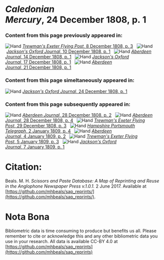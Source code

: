 # *Caledonian Mercury*, 24 December 1808, p. 1  
  
### Content from this page previously appeared in:  
![Hand](http://scissorsandpaste.net/wp-content/uploads/2017/06/smallhandpointer.png) [*Trewman's Exeter Flying Post*, 8 December 1808, p. 3](https://mhbeals.github.io/sap_html/Trewman's-Exeter-Flying-Post/Trewman's-Exeter-Flying-Post-8-December-1808-p-3)  
![Hand](http://scissorsandpaste.net/wp-content/uploads/2017/06/smallhandpointer.png) [*Jackson's Oxford Journal*, 10 December 1808, p. 1](https://mhbeals.github.io/sap_html/Jackson's-Oxford-Journal/Jackson's-Oxford-Journal-10-December-1808-p-1)  
![Hand](http://scissorsandpaste.net/wp-content/uploads/2017/06/smallhandpointer.png) [*Aberdeen Journal*, 14 December 1808, p. 1](https://mhbeals.github.io/sap_html/Aberdeen-Journal/Aberdeen-Journal-14-December-1808-p-1)  
![Hand](http://scissorsandpaste.net/wp-content/uploads/2017/06/smallhandpointer.png) [*Jackson's Oxford Journal*, 17 December 1808, p. 1](https://mhbeals.github.io/sap_html/Jackson's-Oxford-Journal/Jackson's-Oxford-Journal-17-December-1808-p-1)  
![Hand](http://scissorsandpaste.net/wp-content/uploads/2017/06/smallhandpointer.png) [*Aberdeen Journal*, 21 December 1808, p. 1](https://mhbeals.github.io/sap_html/Aberdeen-Journal/Aberdeen-Journal-21-December-1808-p-1)  
  
### Content from this page simeltaneously appeared in:  
![Hand](http://scissorsandpaste.net/wp-content/uploads/2017/06/smallhandpointer.png) [*Jackson's Oxford Journal*, 24 December 1808, p. 1](https://mhbeals.github.io/sap_html/Jackson's-Oxford-Journal/Jackson's-Oxford-Journal-24-December-1808-p-1)  
  
### Content from this page subsequently appeared in:  
![Hand](http://scissorsandpaste.net/wp-content/uploads/2017/06/smallhandpointer.png) [*Aberdeen Journal*, 28 December 1808, p. 2](https://mhbeals.github.io/sap_html/Aberdeen-Journal/Aberdeen-Journal-28-December-1808-p-2)  
![Hand](http://scissorsandpaste.net/wp-content/uploads/2017/06/smallhandpointer.png) [*Aberdeen Journal*, 28 December 1808, p. 4](https://mhbeals.github.io/sap_html/Aberdeen-Journal/Aberdeen-Journal-28-December-1808-p-4)  
![Hand](http://scissorsandpaste.net/wp-content/uploads/2017/06/smallhandpointer.png) [*Trewman's Exeter Flying Post*, 29 December 1808, p. 3](https://mhbeals.github.io/sap_html/Trewman's-Exeter-Flying-Post/Trewman's-Exeter-Flying-Post-29-December-1808-p-3)  
![Hand](http://scissorsandpaste.net/wp-content/uploads/2017/06/smallhandpointer.png) [*Hampshire Portsmouth Telegraph*, 2 January 1809, p. 4](https://mhbeals.github.io/sap_html/Hampshire-Portsmouth-Telegraph/Hampshire-Portsmouth-Telegraph-2-January-1809-p-4)  
![Hand](http://scissorsandpaste.net/wp-content/uploads/2017/06/smallhandpointer.png) [*Aberdeen Journal*, 4 January 1809, p. 2](https://mhbeals.github.io/sap_html/Aberdeen-Journal/Aberdeen-Journal-4-January-1809-p-2)  
![Hand](http://scissorsandpaste.net/wp-content/uploads/2017/06/smallhandpointer.png) [*Trewman's Exeter Flying Post*, 5 January 1809, p. 3](https://mhbeals.github.io/sap_html/Trewman's-Exeter-Flying-Post/Trewman's-Exeter-Flying-Post-5-January-1809-p-3)  
![Hand](http://scissorsandpaste.net/wp-content/uploads/2017/06/smallhandpointer.png) [*Jackson's Oxford Journal*, 7 January 1809, p. 1](https://mhbeals.github.io/sap_html/Jackson's-Oxford-Journal/Jackson's-Oxford-Journal-7-January-1809-p-1)  


# Citation: 

Beals. M. H. *Scissors and Paste Database: A Map of Reprinting and Reuse in the Anglophone Newspaper Press v.1.0.1.* 2 June 2017. Available at [https://github.com/mhbeals/sap_reprints/](https://github.com/mhbeals/sap_reprints/). 

# Nota Bona

Bibliometric data is time consuming to produce but benefits us all. Please remember to cite or acknowledge this and any other bibliometric data you use in your research. All data is available CC-BY 4.0 at [https://github.com/mhbeals/sap_reprints](https://github.com/mhbeals/sap_reprints)